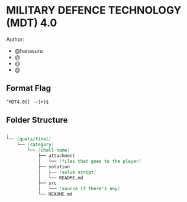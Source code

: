 # MILITARY DEFENCE TECHNOLOGY (MDT) 4.0

Author:
 - @hanasuru
 - @
 - @
 - @

## Format Flag
```
^MDT4.0{[ -~]+}$
```

## Folder Structure
```md
.
└── [quals/final]
    └── [category]
        └── [chall-name]
            ├── attachment
            │   └── [files that goes to the player]
            ├── solution
            │   ├── [solve script]
            │   └── README.md
            ├── src
            │   └── [source if there's any]
            └── README.md
```
